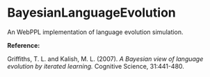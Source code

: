 # BayesianLanguageEvolution

An WebPPL implementation of language evolution simulation.

**Reference:**

Griffiths, T. L. and Kalish, M. L. (2007). *A Bayesian view of language evolution by iterated learning.* Cognitive Science, 31:441-480.